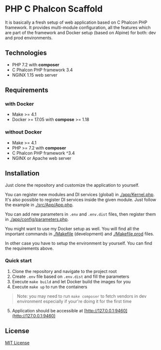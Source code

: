 # PHP C Phalcon Scaffold

It is basically a fresh setup of web application based on C Phalcon PHP framework.
It provides multi-module configuration, all the features which are part of the framework and Docker setup (based on Alpine) for both: dev and prod environments.

## Technologies
* PHP 7.2 with **composer**
* C Phalcon PHP framework 3.4
* NGINX 1.15 web server

## Requirements

### with Docker
* Make >= 4.1
* Docker >= 17.05 with **compose** >= 1.18

### without Docker
* Make >= 4.1
* PHP >= 7.2 with **composer**
* C Phalcon PHP framework ^3.4
* NGINX or Apache web server

## Installation
Just clone the repository and customize the application to yourself.

You can register new modules and DI services (global) in [./app/Kernel.php](./app/Kernel.php).
It's also possible to register DI services inside the given module. Just follow the example in [./src/App/App.php](./src/App/App.php).

You can add new parameters in `.env` and `.env.dist` files, then register them in [./app/config/parameters.php](./app/config/parameters.php).

You might want to use my Docker setup as well.
You will find all the important commands in [./Makefile](./Makefile) (development) and [./Makefile.prod](./Makefile.prod) files.

In other case you have to setup the environment by yourself. You can find the requirements above.

### Quick start

1. Clone the repository and navigate to the project root
2. Create `.env` file based on `.env.dist` and fill the parameters
3. Execute `make build` and let Docker build the images for you
4. Execute `make up` to run the containers
> Note: you may need to run `make composer` to fetch vendors in dev environment especially if your're doing it for the first time
5. Application should be accessible at [http://127.0.0.1:9460](http://127.0.0.1:9460)

## License

[MIT License](./LICENSE)
